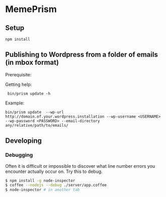 # MemePrism

## Setup

    npm install

## Publishing to Wordpress from a folder of emails (in mbox format)

Prerequisite:

Getting help:

     bin/prism update -h

Example:

    bin/prism update  --wp-url http://domain.of.your.wordpress.installation --wp-username <USERNAME> --wp-password <PASSWORD> --email-directory any/relative/path/to/emails/

## Developing

### Debugging
Often it is difficult or impossible to discover what line number errors you encounter actually occur on.  Try this to debug.

```bash
$ npm install -g node-inspector
$ coffee --nodejs --debug ./server/app.coffee
$ node-inspector # in another tab
```
